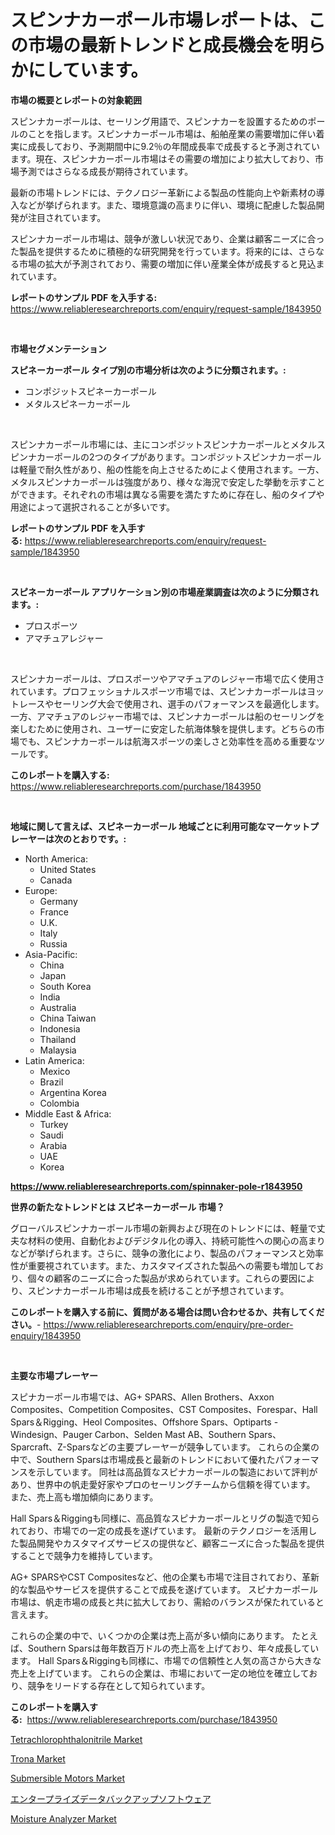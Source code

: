 <p><h1>スピンナカーポール市場レポートは、この市場の最新トレンドと成長機会を明らかにしています。</h1></p><p><strong>市場の概要とレポートの対象範囲</strong></p>
<p><p>スピンナカーポールは、セーリング用語で、スピンナカーを設置するためのポールのことを指します。スピンナカーポール市場は、船舶産業の需要増加に伴い着実に成長しており、予測期間中に9.2％の年間成長率で成長すると予測されています。現在、スピンナカーポール市場はその需要の増加により拡大しており、市場予測ではさらなる成長が期待されています。</p><p>最新の市場トレンドには、テクノロジー革新による製品の性能向上や新素材の導入などが挙げられます。また、環境意識の高まりに伴い、環境に配慮した製品開発が注目されています。</p><p>スピンナカーポール市場は、競争が激しい状況であり、企業は顧客ニーズに合った製品を提供するために積極的な研究開発を行っています。将来的には、さらなる市場の拡大が予測されており、需要の増加に伴い産業全体が成長すると見込まれています。</p></p>
<p><strong>レポートのサンプル PDF を入手する:</strong> <a href="https://www.reliableresearchreports.com/enquiry/request-sample/1843950">https://www.reliableresearchreports.com/enquiry/request-sample/1843950</a></p>
<p>&nbsp;</p>
<p><strong>市場セグメンテーション</strong></p>
<p><strong>スピネーカーポール タイプ別の市場分析は次のように分類されます。:</strong></p>
<p><ul><li>コンポジットスピネーカーポール</li><li>メタルスピネーカーポール</li></ul></p>
<p>&nbsp;</p>
<p><p>スピンナカーポール市場には、主にコンポジットスピンナカーポールとメタルスピンナカーポールの2つのタイプがあります。コンポジットスピンナカーポールは軽量で耐久性があり、船の性能を向上させるためによく使用されます。一方、メタルスピンナカーポールは強度があり、様々な海況で安定した挙動を示すことができます。それぞれの市場は異なる需要を満たすために存在し、船のタイプや用途によって選択されることが多いです。</p></p>
<p><strong>レポートのサンプル PDF を入手する:</strong>&nbsp;<a href="https://www.reliableresearchreports.com/enquiry/request-sample/1843950">https://www.reliableresearchreports.com/enquiry/request-sample/1843950</a></p>
<p>&nbsp;</p>
<p><strong> スピネーカーポール アプリケーション別の市場産業調査は次のように分類されます。:</strong></p>
<p><ul><li>プロスポーツ</li><li>アマチュアレジャー</li></ul></p>
<p>&nbsp;</p>
<p><p>スピンナカーポールは、プロスポーツやアマチュアのレジャー市場で広く使用されています。プロフェッショナルスポーツ市場では、スピンナカーポールはヨットレースやセーリング大会で使用され、選手のパフォーマンスを最適化します。一方、アマチュアのレジャー市場では、スピンナカーポールは船のセーリングを楽しむために使用され、ユーザーに安定した航海体験を提供します。どちらの市場でも、スピンナカーポールは航海スポーツの楽しさと効率性を高める重要なツールです。</p></p>
<p><strong>このレポートを購入する:</strong>&nbsp; <a href="https://www.reliableresearchreports.com/purchase/1843950">https://www.reliableresearchreports.com/purchase/1843950</a></p>
<p>&nbsp;</p>
<p><strong>地域に関して言えば、スピネーカーポール 地域ごとに利用可能なマーケットプレーヤーは次のとおりです。:</strong></p>
<p><ul>
    <li>
        North America:
        <ul>
            <li>United States</li>
            <li>Canada</li>
        </ul>
    </li>
    <li>
        Europe:
        <ul>
            <li>Germany</li>
            <li>France</li>
            <li>U.K.</li>
            <li>Italy</li>
            <li>Russia</li>
        </ul>
    </li>
    <li>
        Asia-Pacific:
        <ul>
            <li>China</li>
            <li>Japan</li>
            <li>South Korea</li>
            <li>India</li>
            <li>Australia</li>
            <li>China Taiwan</li>
            <li>Indonesia</li>
            <li>Thailand</li>
            <li>Malaysia</li>
        </ul>
    </li>
    <li>
        Latin America:
        <ul>
            <li>Mexico</li>
            <li>Brazil</li>
            <li>Argentina Korea</li>
            <li>Colombia</li>
        </ul>
    </li>
    <li>
        Middle East & Africa:
        <ul>
            <li>Turkey</li>
            <li>Saudi</li>
            <li>Arabia</li>
            <li>UAE</li>
            <li>Korea</li>
        </ul>
    </li>
    </ul></p>
<p><strong><a href="https://www.reliableresearchreports.com/spinnaker-pole-r1843950">https://www.reliableresearchreports.com/spinnaker-pole-r1843950</a></strong>&nbsp;</p>
<p><strong>世界の新たなトレンドとは スピネーカーポール 市場？</strong></p>
<p><p>グローバルスピンナカーポール市場の新興および現在のトレンドには、軽量で丈夫な材料の使用、自動化およびデジタル化の導入、持続可能性への関心の高まりなどが挙げられます。さらに、競争の激化により、製品のパフォーマンスと効率性が重要視されています。また、カスタマイズされた製品への需要も増加しており、個々の顧客のニーズに合った製品が求められています。これらの要因により、スピンナカーポール市場は成長を続けることが予想されています。</p></p>
<p><strong>このレポートを購入する前に、質問がある場合は問い合わせるか、共有してください。</strong>- <a href="https://www.reliableresearchreports.com/enquiry/pre-order-enquiry/1843950">https://www.reliableresearchreports.com/enquiry/pre-order-enquiry/1843950</a></p>
<p>&nbsp;</p>
<p><strong>主要な市場プレーヤー</strong></p>
<p><p>スピナカーポール市場では、AG+ SPARS、Allen Brothers、Axxon Composites、Competition Composites、CST Composites、Forespar、Hall Spars＆Rigging、Heol Composites、Offshore Spars、Optiparts - Windesign、Pauger Carbon、Selden Mast AB、Southern Spars、Sparcraft、Z-Sparsなどの主要プレーヤーが競争しています。 これらの企業の中で、Southern Sparsは市場成長と最新のトレンドにおいて優れたパフォーマンスを示しています。 同社は高品質なスピナカーポールの製造において評判があり、世界中の帆走愛好家やプロのセーリングチームから信頼を得ています。 また、売上高も増加傾向にあります。</p><p>Hall Spars＆Riggingも同様に、高品質なスピナカーポールとリグの製造で知られており、市場での一定の成長を遂げています。 最新のテクノロジーを活用した製品開発やカスタマイズサービスの提供など、顧客ニーズに合った製品を提供することで競争力を維持しています。</p><p>AG+ SPARSやCST Compositesなど、他の企業も市場で注目されており、革新的な製品やサービスを提供することで成長を遂げています。 スピナカーポール市場は、帆走市場の成長と共に拡大しており、需給のバランスが保たれていると言えます。</p><p>これらの企業の中で、いくつかの企業は売上高が多い傾向にあります。 たとえば、Southern Sparsは毎年数百万ドルの売上高を上げており、年々成長しています。 Hall Spars＆Riggingも同様に、市場での信頼性と人気の高さから大きな売上を上げています。 これらの企業は、市場において一定の地位を確立しており、競争をリードする存在として知られています。</p></p>
<p><strong>このレポートを購入する:</strong>&nbsp;&nbsp;<a href="https://www.reliableresearchreports.com/purchase/1843950">https://www.reliableresearchreports.com/purchase/1843950</a></p>
<p><p><a href="https://zircon-bluebell-299.notion.site/Tetrachlorophthalonitrile-Market-Size-Share-Trends-Analysis-Report-By-Application-Regional-Outlo-b09663e6ce8a48c88a419f713ef3c0d0">Tetrachlorophthalonitrile Market</a></p><p><a href="https://issuu.com/reportprime-2/docs/trona-market-size-2030.pptx">Trona Market</a></p><p><a href="https://view.publitas.com/reportprime-1/insights-into-submersible-motors-market-size-analysing-market-share-trends-and-growth-from-2024-to-2031/">Submersible Motors Market</a></p><p><a href="https://medium.com/@kelsitorphy644/%E4%BC%81%E6%A5%AD%E3%83%87%E3%83%BC%E3%82%BF%E3%83%90%E3%83%83%E3%82%AF%E3%82%A2%E3%83%83%E3%83%97%E3%82%BD%E3%83%95%E3%83%88%E3%82%A6%E3%82%A7%E3%82%A2%E5%B8%82%E5%A0%B4%E3%81%AE%E3%83%A1%E3%83%88%E3%83%AA%E3%82%AF%E3%82%B9%E3%81%AE%E3%83%87%E3%82%B3%E3%83%BC%E3%83%89-%E5%B8%82%E5%A0%B4%E3%82%B7%E3%82%A7%E3%82%A2-%E3%83%88%E3%83%AC%E3%83%B3%E3%83%89-%E6%88%90%E9%95%B7%E3%83%91%E3%82%BF%E3%83%BC%E3%83%B3-9f93eeaa5008">エンタープライズデータバックアップソフトウェア</a></p><p><a href="https://view.publitas.com/reportprime-1/moisture-analyzer-market-size-evaluating-its-market-trends-growth-and-projections-2024-2031/">Moisture Analyzer Market</a></p></p>